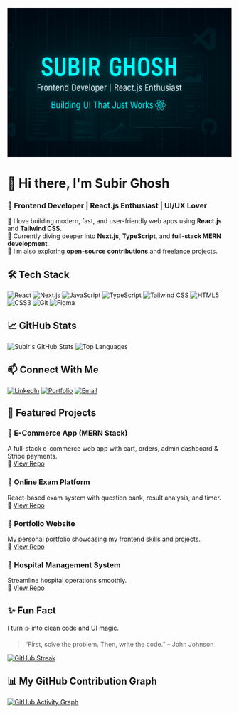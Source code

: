 <p align="center">
  <img src="https://github.com/subir-ghosh-au26/subir-ghosh-au26/blob/main/banner.png" alt="Subir Ghosh Banner" />
</p>

# 👋 Hi there, I'm Subir Ghosh
### 🚀 Frontend Developer | React.js Enthusiast | UI/UX Lover

🌱 I love building modern, fast, and user-friendly web apps using **React.js** and **Tailwind CSS**.  
🎯 Currently diving deeper into **Next.js**, **TypeScript**, and **full-stack MERN development**.  
🔭 I’m also exploring **open-source contributions** and freelance projects.

## 🛠️ Tech Stack
![React](https://img.shields.io/badge/-React-61DAFB?style=flat&logo=react&logoColor=white)
![Next.js](https://img.shields.io/badge/-Next.js-black?style=flat&logo=next.js)
![JavaScript](https://img.shields.io/badge/-JavaScript-F7DF1E?style=flat&logo=javascript&logoColor=black)
![TypeScript](https://img.shields.io/badge/-TypeScript-007ACC?style=flat&logo=typescript&logoColor=white)
![Tailwind CSS](https://img.shields.io/badge/-Tailwind-38B2AC?style=flat&logo=tailwind-css&logoColor=white)
![HTML5](https://img.shields.io/badge/-HTML5-E34F26?style=flat&logo=html5&logoColor=white)
![CSS3](https://img.shields.io/badge/-CSS3-1572B6?style=flat&logo=css3)
![Git](https://img.shields.io/badge/-Git-F05032?style=flat&logo=git&logoColor=white)
![Figma](https://img.shields.io/badge/-Figma-000000?style=flat&logo=figma&logoColor=white)


## 📈 GitHub Stats

![Subir's GitHub Stats](https://github-readme-stats.vercel.app/api?username=subir-ghosh-au26&show_icons=true&theme=dracula)
![Top Languages](https://github-readme-stats.vercel.app/api/top-langs/?username=subir-ghosh-au26&layout=compact&theme=tokyonight)

## 📫 Connect With Me

[![LinkedIn](https://img.shields.io/badge/-LinkedIn-blue?style=flat&logo=linkedin&logoColor=white)](https://www.linkedin.com/in/subir-ghosh-a05175375/)
[![Portfolio](https://img.shields.io/badge/-Portfolio-000?style=flat&logo=react&logoColor=white)](https://portfolio-1-five-eosin.vercel.app/)
[![Email](https://img.shields.io/badge/-Email-D14836?style=flat&logo=gmail&logoColor=white)](mailto:subirsgghosh@gmail.com)

## 📌 Featured Projects

### 🛒 E-Commerce App (MERN Stack)
A full-stack e-commerce web app with cart, orders, admin dashboard & Stripe payments.  
🔗 [View Repo]([https://github.com/your-username/your-ecommerce-repo](https://github.com/subir-ghosh-au26/ECOMMERCE))

### 🧪 Online Exam Platform
React-based exam system with question bank, result analysis, and timer.  
🔗 [View Repo]([https://github.com/your-username/online-exam-app](https://github.com/subir-ghosh-au26/online_exam))

### 🎯 Portfolio Website
My personal portfolio showcasing my frontend skills and projects.  
🔗 [View Repo]([https://github.com/your-username/portfolio](https://github.com/subir-ghosh-au26/portfolio))

### 🎯 Hospital Management System
Streamline hospital operations smoothly.  
🔗 [View Repo]([https://github.com/your-username/portfolio](https://github.com/subir-ghosh-au26/hms_frontend))

## ✨ Fun Fact

I turn ☕ into clean code and UI magic.  
> “First, solve the problem. Then, write the code.” – John Johnson

[![GitHub Streak](https://streak-stats.demolab.com?user=subir-ghosh-au26&theme=radical&hide_border=true)](https://git.io/streak-stats)

## 📊 My GitHub Contribution Graph
[![GitHub Activity Graph](https://github-readme-activity-graph.vercel.app/graph?username=subir-ghosh-au26&theme=tokyo-night)](https://github.com/subir-ghosh-au26)



